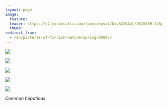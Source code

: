 ```yaml
---
layout: page
image:
  feature:
  teaser: https://b2.minimuutti.com/luontokuvat/kev%C3%A4t/DS15859-245px.jpg
  thumb:
redirect_from:
  - /en/pictures-of-finnish-nature/spring/00045/
---
```


![](https://b2.minimuutti.com/luontokuvat/kev%C3%A4t/DS15852-800px.jpg)

![](https://b2.minimuutti.com/luontokuvat/kev%C3%A4t/DS15854-800px.jpg)

![](https://b2.minimuutti.com/luontokuvat/kev%C3%A4t/DS15856-800px.jpg)

![](https://b2.minimuutti.com/luontokuvat/kev%C3%A4t/DS15859-800px.jpg)

![](https://b2.minimuutti.com/luontokuvat/kev%C3%A4t/DS15862-800px.jpg)

*Common hepaticas*
